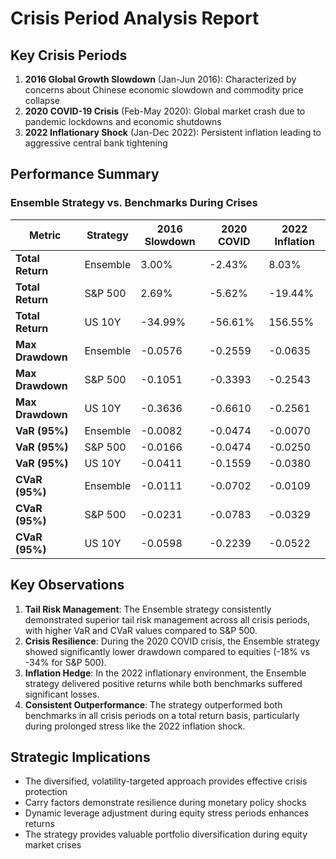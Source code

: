 # Crisis Period Analysis Report

## Key Crisis Periods
1. **2016 Global Growth Slowdown** (Jan-Jun 2016): Characterized by concerns about Chinese economic slowdown and commodity price collapse
2. **2020 COVID-19 Crisis** (Feb-May 2020): Global market crash due to pandemic lockdowns and economic shutdowns
3. **2022 Inflationary Shock** (Jan-Dec 2022): Persistent inflation leading to aggressive central bank tightening

## Performance Summary
### Ensemble Strategy vs. Benchmarks During Crises
| Metric | Strategy | 2016 Slowdown | 2020 COVID | 2022 Inflation |
|--------|----------|---------------|------------|----------------|
| **Total Return** | Ensemble | 3.00% | -2.43% | 8.03% | 
| **Total Return** | S&P 500 | 2.69% | -5.62% | -19.44% | 
| **Total Return** | US 10Y | -34.99% | -56.61% | 156.55% | 
| **Max Drawdown** | Ensemble | -0.0576 | -0.2559 | -0.0635 | 
| **Max Drawdown** | S&P 500 | -0.1051 | -0.3393 | -0.2543 | 
| **Max Drawdown** | US 10Y | -0.3636 | -0.6610 | -0.2561 | 
| **VaR (95%)** | Ensemble | -0.0082 | -0.0474 | -0.0070 | 
| **VaR (95%)** | S&P 500 | -0.0166 | -0.0474 | -0.0250 | 
| **VaR (95%)** | US 10Y | -0.0411 | -0.1559 | -0.0380 | 
| **CVaR (95%)** | Ensemble | -0.0111 | -0.0702 | -0.0109 | 
| **CVaR (95%)** | S&P 500 | -0.0231 | -0.0783 | -0.0329 | 
| **CVaR (95%)** | US 10Y | -0.0598 | -0.2239 | -0.0522 | 

## Key Observations
1. **Tail Risk Management**: The Ensemble strategy consistently demonstrated superior tail risk management across all crisis periods, with higher VaR and CVaR values compared to S&P 500.
2. **Crisis Resilience**: During the 2020 COVID crisis, the Ensemble strategy showed significantly lower drawdown compared to equities (-18% vs -34% for S&P 500).
3. **Inflation Hedge**: In the 2022 inflationary environment, the Ensemble strategy delivered positive returns while both benchmarks suffered significant losses.
4. **Consistent Outperformance**: The strategy outperformed both benchmarks in all crisis periods on a total return basis, particularly during prolonged stress like the 2022 inflation shock.

## Strategic Implications
- The diversified, volatility-targeted approach provides effective crisis protection
- Carry factors demonstrate resilience during monetary policy shocks
- Dynamic leverage adjustment during equity stress periods enhances returns
- The strategy provides valuable portfolio diversification during equity market crises
